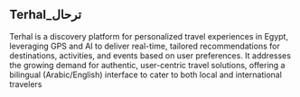 ## Terhal_ترحال  

Terhal is a discovery platform for personalized travel experiences in Egypt, leveraging GPS and AI to deliver real-time, tailored recommendations for destinations, activities, and events based on user preferences. It addresses the growing demand for authentic, user-centric travel solutions, offering a bilingual (Arabic/English) interface to cater to both local and international travelers 
